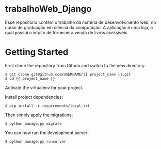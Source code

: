# trabalhoWeb_Django
Esse repositório contém o trabalho da matéria de desenvolvimento web, no curso de graduação em ciência da computação. A aplicação é uma loja, a qual possui o intuito de fornecer a venda de livros acessíveis. 

# Getting Started

First clone the repository from Github and switch to the new directory:

    $ git clone git@github.com/USERNAME/{{ project_name }}.git
    $ cd {{ project_name }}

Activate the virtualenv for your project.

Install project dependencies:

    $ pip install -r requirements/local.txt


Then simply apply the migrations:

    $ python manage.py migrate


You can now run the development server:

    $ python manage.py runserver
